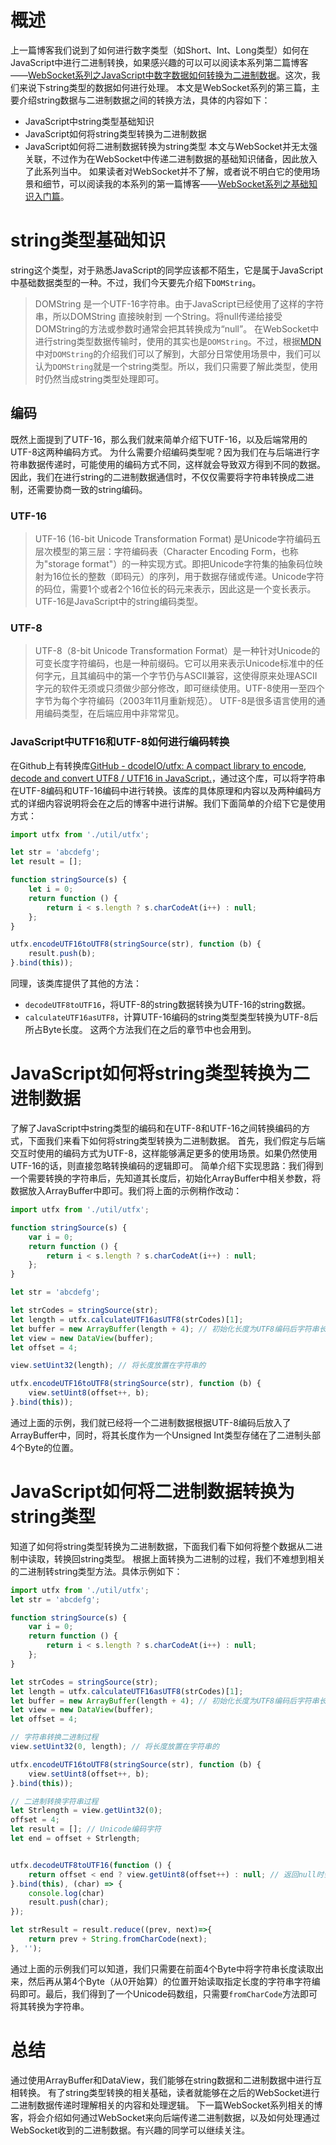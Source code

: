 # 概述
上一篇博客我们说到了如何进行数字类型（如Short、Int、Long类型）如何在JavaScript中进行二进制转换，如果感兴趣的可以可以阅读本系列第二篇博客——[WebSocket系列之JavaScript中数字数据如何转换为二进制数据](https://juejin.im/post/5abb560a6fb9a028d141262b)。这次，我们来说下string类型的数据如何进行处理。
本文是WebSocket系列的第三篇，主要介绍string数据与二进制数据之间的转换方法，具体的内容如下：
- JavaScript中string类型基础知识
- JavaScript如何将string类型转换为二进制数据
- JavaScript如何将二进制数据转换为string类型
  本文与WebSocket并无太强关联，不过作为在WebSocket中传递二进制数据的基础知识储备，因此放入了此系列当中。
  如果读者对WebSocket并不了解，或者说不明白它的使用场景和细节，可以阅读我的本系列的第一篇博客——[WebSocket系列之基础知识入门篇](https://juejin.im/post/5ab91ac96fb9a028db58b1d5)。
# string类型基础知识
string这个类型，对于熟悉JavaScript的同学应该都不陌生，它是属于JavaScript中基础数据类型的一种。不过，我们今天要先介绍下`DOMString`。
> DOMString 是一个UTF-16字符串。由于JavaScript已经使用了这样的字符串，所以DOMString 直接映射到 一个String。将null传递给接受DOMString的方法或参数时通常会把其转换成为“null”。
在WebSocket中进行string类型数据传输时，使用的其实也是`DOMString`。不过，根据[MDN](https://developer.mozilla.org/zh-CN/docs/Web/API/DOMString)中对`DOMString`的介绍我们可以了解到，大部分日常使用场景中，我们可以认为`DOMString`就是一个string类型。所以，我们只需要了解此类型，使用时仍然当成string类型处理即可。

## 编码
既然上面提到了UTF-16，那么我们就来简单介绍下UTF-16，以及后端常用的UTF-8这两种编码方式。
为什么需要介绍编码类型呢？因为我们在与后端进行字符串数据传递时，可能使用的编码方式不同，这样就会导致双方得到不同的数据。因此，我们在进行string的二进制数据通信时，不仅仅需要将字符串转换成二进制，还需要协商一致的string编码。
### UTF-16
> UTF-16 (16-bit Unicode Transformation Format) 是Unicode字符编码五层次模型的第三层：字符编码表（Character Encoding Form，也称为"storage format"）的一种实现方式。即把Unicode字符集的抽象码位映射为16位长的整数（即码元）的序列，用于数据存储或传递。Unicode字符的码位，需要1个或者2个16位长的码元来表示，因此这是一个变长表示。
UTF-16是JavaScript中的string编码类型。

### UTF-8
> UTF-8（8-bit Unicode Transformation Format）是一种针对Unicode的可变长度字符编码，也是一种前缀码。它可以用来表示Unicode标准中的任何字元，且其编码中的第一个字节仍与ASCII兼容，这使得原来处理ASCII字元的软件无须或只须做少部分修改，即可继续使用。UTF-8使用一至四个字节为每个字符编码（2003年11月重新规范）。
UTF-8是很多语言使用的通用编码类型，在后端应用中非常常见。

### JavaScript中UTF16和UTF-8如何进行编码转换
在Github上有转换库[GitHub - dcodeIO/utfx: A compact library to encode, decode and convert UTF8 / UTF16 in JavaScript.](https://github.com/dcodeIO/utfx)，通过这个库，可以将字符串在UTF-8编码和UTF-16编码中进行转换。该库的具体原理和内容以及两种编码方式的详细内容说明将会在之后的博客中进行讲解。我们下面简单的介绍下它是使用方式：
```javascript
import utfx from './util/utfx';

let str = 'abcdefg';
let result = [];

function stringSource(s) {
    let i = 0;
    return function () {
        return i < s.length ? s.charCodeAt(i++) : null;
    };
}

utfx.encodeUTF16toUTF8(stringSource(str), function (b) {
    result.push(b);
}.bind(this));
```
同理，该类库提供了其他的方法：
- `decodeUTF8toUTF16`，将UTF-8的string数据转换为UTF-16的string数据。
- `calculateUTF16asUTF8`，计算UTF-16编码的string类型类型转换为UTF-8后所占Byte长度。
  这两个方法我们在之后的章节中也会用到。
# JavaScript如何将string类型转换为二进制数据
了解了JavaScript中string类型的编码和在UTF-8和UTF-16之间转换编码的方式，下面我们来看下如何将string类型转换为二进制数据。
首先，我们假定与后端交互时使用的编码方式为UTF-8，这样能够满足更多的使用场景。如果仍然使用UTF-16的话，则直接忽略转换编码的逻辑即可。
简单介绍下实现思路：我们得到一个需要转换的字符串后，先知道其长度后，初始化ArrayBuffer中相关参数，将数据放入ArrayBuffer中即可。我们将上面的示例稍作改动：
```javascript
import utfx from './util/utfx';

function stringSource(s) {
    var i = 0;
    return function () {
        return i < s.length ? s.charCodeAt(i++) : null;
    };
}

let str = 'abcdefg';

let strCodes = stringSource(str);
let length = utfx.calculateUTF16asUTF8(strCodes)[1];
let buffer = new ArrayBuffer(length + 4); // 初始化长度为UTF8编码后字符串长度+4个Byte的二进制缓冲区
let view = new DataView(buffer);
let offset = 4;

view.setUint32(length); // 将长度放置在字符串的

utfx.encodeUTF16toUTF8(stringSource(str), function (b) {
    view.setUint8(offset++, b);
}.bind(this));
```
通过上面的示例，我们就已经将一个二进制数据根据UTF-8编码后放入了ArrayBuffer中，同时，将其长度作为一个Unsigned Int类型存储在了二进制头部4个Byte的位置。
# JavaScript如何将二进制数据转换为string类型
知道了如何将string类型转换为二进制数据，下面我们看下如何将整个数据从二进制中读取，转换回string类型。
根据上面转换为二进制的过程，我们不难想到相关的二进制转string类型方法。具体示例如下：
```javascript
import utfx from './util/utfx';
let str = 'abcdefg';

function stringSource(s) {
    var i = 0;
    return function () {
        return i < s.length ? s.charCodeAt(i++) : null;
    };
}

let strCodes = stringSource(str);
let length = utfx.calculateUTF16asUTF8(strCodes)[1];
let buffer = new ArrayBuffer(length + 4); // 初始化长度为UTF8编码后字符串长度+4个Byte的二进制缓冲区
let view = new DataView(buffer);
let offset = 4;

// 字符串转换二进制过程
view.setUint32(0, length); // 将长度放置在字符串的

utfx.encodeUTF16toUTF8(stringSource(str), function (b) {
    view.setUint8(offset++, b);
}.bind(this));

// 二进制转换字符串过程
let Strlength = view.getUint32(0);
offset = 4;
let result = []; // Unicode编码字符
let end = offset + Strlength;


utfx.decodeUTF8toUTF16(function () {
    return offset < end ? view.getUint8(offset++) : null; // 返回null时会退出此转换函数
}.bind(this), (char) => {
    console.log(char)
    result.push(char);
});

let strResult = result.reduce((prev, next)=>{
    return prev + String.fromCharCode(next);
}, '');
```
通过上面的示例我们可以知道，我们只需要在前面4个Byte中将字符串长度读取出来，然后再从第4个Byte（从0开始算）的位置开始读取指定长度的字符串字符编码即可。最后，我们得到了一个Unicode码数组，只需要`fromCharCode`方法即可将其转换为字符串。
# 总结
通过使用ArrayBuffer和DataView，我们能够在string数据和二进制数据中进行互相转换。
有了string类型转换的相关基础，读者就能够在之后的WebSocket进行二进制数据传递时理解相关的内容和处理逻辑。
下一篇WebSocket系列相关的博客，将会介绍如何通过WebSocket来向后端传递二进制数据，以及如何处理通过WebSocket收到的二进制数据。有兴趣的同学可以继续关注。